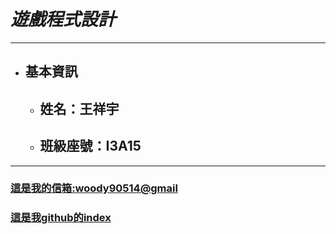 # *遊戲程式設計*

***
* ## 基本資訊
    * ## 姓名：王祥宇
    * ## 班級座號：I3A15
***
### [這是我的信箱:woody90514@gmail](mailto:woody90514@gmail.com)
### [這是我github的index](https://flyyu5683.github.io/CGhws/index.html)